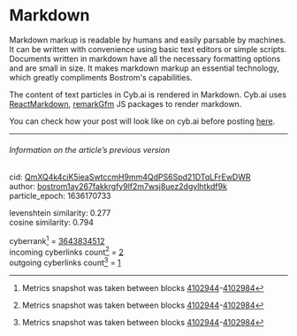 # Markdown

Markdown markup is readable by humans and easily parsable by machines. It can be written with convenience using basic text editors or simple scripts. Documents written in markdown have all the necessary formatting options and are small in size. It makes markdown markup an essential technology, which greatly compliments Bostrom's capabilities.

The content of text particles in Cyb.ai is rendered in Markdown. Cyb.ai uses [ReactMarkdown](https://www.npmjs.com/package/react-markdown), [remarkGfm](https://www.npmjs.com/package/remark-gfm) JS packages to render markdown.

You can check how your post will look like on cyb.ai before posting [here](https://markdown-it.github.io/).

---

###### Information on the article’s previous version  

cid: [QmXQ4k4ciK5ieaSwtccmH9mm4QdPS6Spd21DTqLFrEwDWR](https://cyb.ai/ipfs/QmXQ4k4ciK5ieaSwtccmH9mm4QdPS6Spd21DTqLFrEwDWR)  
author: [bostrom1ay267fakkrgfy9lf2m7wsj8uez2dgylhtkdf9k](https://cyb.ai/network/bostrom/contract/bostrom1ay267fakkrgfy9lf2m7wsj8uez2dgylhtkdf9k)  
particle_epoch: 1636170733  

levenshtein similarity: 0.277  
cosine similarity: 0.794  

cyberrank[^1] = [3643834512](https://lcd.bostrom.cybernode.ai/cyber/rank/v1beta1/rank/rank/QmXQ4k4ciK5ieaSwtccmH9mm4QdPS6Spd21DTqLFrEwDWR)  
incoming cyberlinks count[^1] = [2](https://lcd.bostrom.cybernode.ai/cyber/rank/v1beta1/rank/backlinks/QmXQ4k4ciK5ieaSwtccmH9mm4QdPS6Spd21DTqLFrEwDWR?pagination.page=0&pagination.per_page=1000)  
outgoing cyberlinks count[^1] = [1](https://lcd.bostrom.cybernode.ai/cyber/rank/v1beta1/rank/search/QmXQ4k4ciK5ieaSwtccmH9mm4QdPS6Spd21DTqLFrEwDWR??pagination.page=0&pagination.per_page=1000)  

[^1]: Metrics snapshot was taken between blocks [4102944](https://cyb.ai/network/bostrom/block/4102944)-[4102984](https://cyb.ai/network/bostrom/block/4102984)

